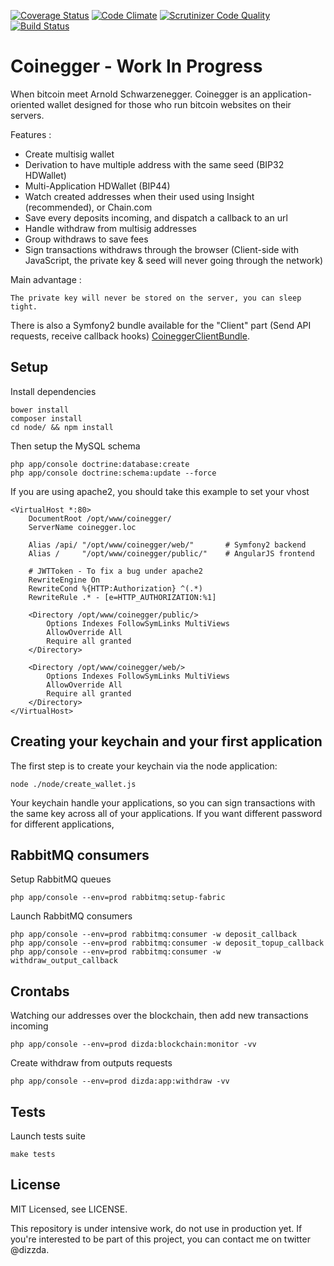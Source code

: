 [![Coverage Status](https://img.shields.io/coveralls/dizda/coinegger.svg)](https://coveralls.io/r/dizda/coinegger)
[![Code Climate](https://codeclimate.com/github/dizda/coinegger/badges/gpa.svg)](https://codeclimate.com/github/dizda/coinegger)
[![Scrutinizer Code Quality](https://scrutinizer-ci.com/g/dizda/coinegger/badges/quality-score.png?b=master)](https://scrutinizer-ci.com/g/dizda/coinegger/?branch=master)
[![Build Status](https://travis-ci.org/dizda/coinegger.svg?branch=master)](https://travis-ci.org/dizda/coinegger)

Coinegger - Work In Progress
========================

When bitcoin meet Arnold Schwarzenegger.
Coinegger is an application-oriented wallet designed for those who run bitcoin websites on their servers.

Features :

- Create multisig wallet
- Derivation to have multiple address with the same seed (BIP32 HDWallet)
- Multi-Application HDWallet (BIP44)
- Watch created addresses when their used using Insight (recommended), or Chain.com
- Save every deposits incoming, and dispatch a callback to an url
- Handle withdraw from multisig addresses
- Group withdraws to save fees
- Sign transactions withdraws through the browser (Client-side with JavaScript, the private key & seed will never going through the network)

Main advantage :

    The private key will never be stored on the server, you can sleep tight.

There is also a Symfony2 bundle available for the "Client" part (Send API requests, receive callback hooks) [CoineggerClientBundle](https://github.com/dizda/CoineggerClientBundle).

## Setup

Install dependencies

    bower install
    composer install
    cd node/ && npm install

Then setup the MySQL schema

    php app/console doctrine:database:create
    php app/console doctrine:schema:update --force

If you are using apache2, you should take this example to set your vhost

    <VirtualHost *:80>
        DocumentRoot /opt/www/coinegger/
        ServerName coinegger.loc

        Alias /api/ "/opt/www/coinegger/web/"       # Symfony2 backend
        Alias /     "/opt/www/coinegger/public/"    # AngularJS frontend

        # JWTToken - To fix a bug under apache2
        RewriteEngine On
        RewriteCond %{HTTP:Authorization} ^(.*)
        RewriteRule .* - [e=HTTP_AUTHORIZATION:%1]

        <Directory /opt/www/coinegger/public/>
            Options Indexes FollowSymLinks MultiViews
            AllowOverride All
            Require all granted
        </Directory>

        <Directory /opt/www/coinegger/web/>
            Options Indexes FollowSymLinks MultiViews
            AllowOverride All
            Require all granted
        </Directory>
    </VirtualHost>

## Creating your keychain and your first application

The first step is to create your keychain via the node application:

    node ./node/create_wallet.js

Your keychain handle your applications, so you can sign transactions with the same key across all of your applications.
If you want different password for different applications,

## RabbitMQ consumers

Setup RabbitMQ queues

    php app/console --env=prod rabbitmq:setup-fabric

Launch RabbitMQ consumers

    php app/console --env=prod rabbitmq:consumer -w deposit_callback
    php app/console --env=prod rabbitmq:consumer -w deposit_topup_callback
    php app/console --env=prod rabbitmq:consumer -w withdraw_output_callback


## Crontabs

Watching our addresses over the blockchain, then add new transactions incoming

    php app/console --env=prod dizda:blockchain:monitor -vv

Create withdraw from outputs requests

    php app/console --env=prod dizda:app:withdraw -vv


## Tests

Launch tests suite

    make tests

## License

MIT Licensed, see LICENSE.


This repository is under intensive work, do not use in production yet.
If you're interested to be part of this project, you can contact me on twitter @dizzda.